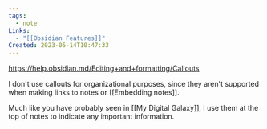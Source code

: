 ```yaml
---
tags:
  - note
Links:
  - "[[Obsidian Features]]"
Created: 2023-05-14T10:47:33
---
```

https://help.obsidian.md/Editing+and+formatting/Callouts

I don't use callouts for organizational purposes, since they aren't supported when making links to notes or [[Embedding notes]].

Much like you have probably seen in [[My Digital Galaxy]], I use them at the top of notes to indicate any important information.
